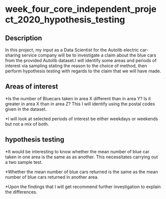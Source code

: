 # week_four_core_independent_project_2020_hypothesis_testing

## Description

In this project, my input as a Data Scientist for the Autolib electric car-sharing service company will be to investigate a claim about the blue cars from the provided Autolib dataset.I will identify some areas and periods of interest via sampling stating the reason to the choice of method, then perform hypothesis testing with regards to the claim that we will have made. 

## Areas of interest
*Is the number of Bluecars taken in area X different than in area Y? Is it greater in area X than in area Z? This I will identify using the postal codes given in the dataset.



*I will look at  selected periods of interest be either weekdays or weekends but not a mix of both. 

## hypothesis testing
*It would be interesting to know whether the mean number of blue car taken in one area is the same as as another. This necessitates carrying out a two sample test.


*Whether the mean number of blue cars returned is the same as the mean number of blue cars returned in another area.

*Upon the findings that I will get recommend further investigation to explain the differences.
